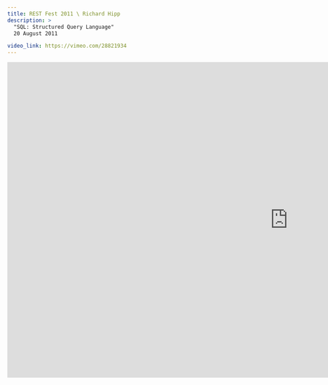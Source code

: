 ```yaml
---
title: REST Fest 2011 \ Richard Hipp
description: >
  "SQL: Structured Query Language"
  20 August 2011

video_link: https://vimeo.com/28821934
---
```

<iframe src="https://player.vimeo.com/video/28821934?title=0&byline=0&portrait=0&badge=0&autopause=0&player_id=0" width="1280" height="720" frameborder="0" title="REST Fest 2011 \ Richard Hipp" webkitallowfullscreen mozallowfullscreen allowfullscreen></iframe>